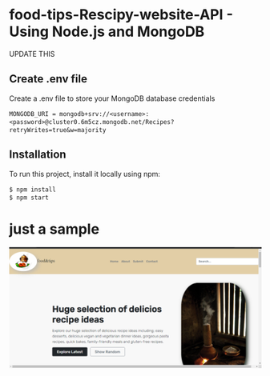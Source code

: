 # food-tips-Rescipy-website-API - Using Node.js and MongoDB




UPDATE THIS

## Create .env file
Create a .env file to store your MongoDB database credentials

```
MONGODB_URI = mongodb+srv://<username>:<password>@cluster0.6m5cz.mongodb.net/Recipes?retryWrites=true&w=majority
```

## Installation
To run this project, install it locally using npm:

```
$ npm install
$ npm start
```


# just a sample 

![alt text](/public/images/food%26tips!!-Google.png)
